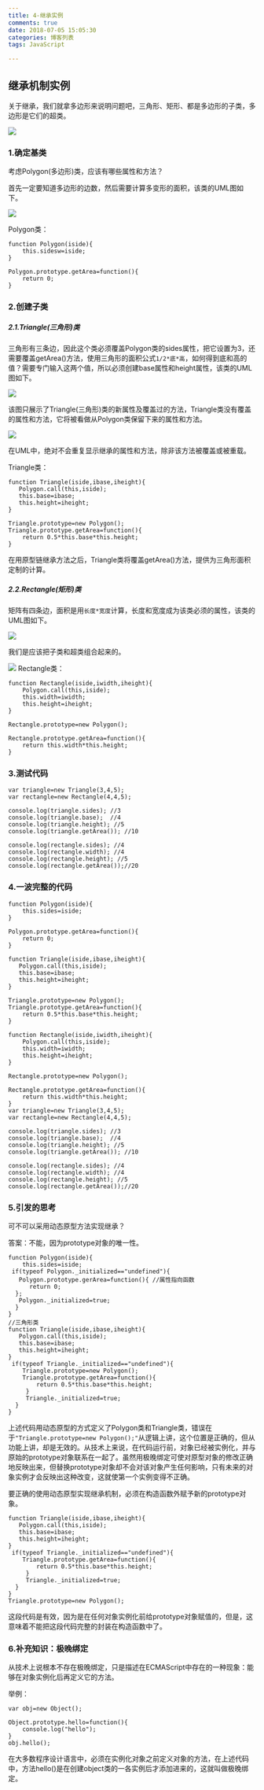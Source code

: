 ```yaml
---
title: 4-继承实例
comments: true
date: 2018-07-05 15:05:30
categories: 博客列表
tags: JavaScript

---
```


## 继承机制实例

关于继承，我们就拿多边形来说明问题吧，三角形、矩形、都是多边形的子类，多边形是它们的超类。

![ ](http://images.cnblogs.com/cnblogs_com/cliy-10/1255650/o_16.png)


### 1.确定基类

考虑Polygon(多边形)类，应该有哪些属性和方法？

首先一定要知道多边形的边数，然后需要计算多变形的面积，该类的UML图如下。


![ ](http://images.cnblogs.com/cnblogs_com/cliy-10/1255650/o_17.png)

Polygon类：

```
function Polygon(iside){
	this.sidesw=iside;
}

Polygon.prototype.getArea=function(){
	return 0;
}
```
### 2.创建子类

##### 2.1.Triangle(三角形)类

三角形有三条边，因此这个类必须覆盖Polygon类的sides属性，把它设置为3，还需要覆盖getArea()方法，使用三角形的面积公式`1/2*底*高`，如何得到底和高的值？需要专门输入这两个值，所以必须创建base属性和height属性，该类的UML图如下。


![ ](http://images.cnblogs.com/cnblogs_com/cliy-10/1255650/t_18.png)

该图只展示了Triangle(三角形)类的新属性及覆盖过的方法，Triangle类没有覆盖的属性和方法，它将被看做从Polygon类保留下来的属性和方法。

![ ](http://images.cnblogs.com/cnblogs_com/cliy-10/1255650/o_19.png)

在UML中，绝对不会重复显示继承的属性和方法，除非该方法被覆盖或被重载。

Triangle类：

```
function Triangle(iside,ibase,iheight){
   Polygon.call(this,iside);
   this.base=ibase;
   this.height=iheight;
}

Triangle.prototype=new Polygon();
Triangle.prototype.getArea=function(){
	return 0.5*this.base*this.height;
}
```

在用原型链继承方法之后，Triangle类将覆盖getArea()方法，提供为三角形面积定制的计算。

##### 2.2.Rectangle(矩形)类

矩阵有四条边，面积是用`长度*宽度`计算，长度和宽度成为该类必须的属性，该类的UML图如下。

![ ](http://images.cnblogs.com/cnblogs_com/cliy-10/1255650/o_20.png)

我们是应该把子类和超类组合起来的。

![ ](http://images.cnblogs.com/cnblogs_com/cliy-10/1255650/o_21.png)
Rectangle类：

```
function Rectangle(iside,iwidth,iheight){
	Polygon.call(this,iside);
	this.width=iwidth;
	this.height=iheight;
}

Rectangle.prototype=new Polygon();

Rectangle.prototype.getArea=function(){
	return this.width*this.height;
}
```


### 3.测试代码

```
var triangle=new Triangle(3,4,5);
var rectangle=new Rectangle(4,4,5);

console.log(triangle.sides); //3
console.log(triangle.base);  //4
console.log(triangle.height); //5
console.log(triangle.getArea()); //10

console.log(rectangle.sides); //4
console.log(rectangle.width); //4
console.log(rectangle.height); //5
console.log(rectangle.getArea());//20
```
### 4.一波完整的代码

```
function Polygon(iside){
	this.sides=iside;
}

Polygon.prototype.getArea=function(){
	return 0;
}

function Triangle(iside,ibase,iheight){
   Polygon.call(this,iside);
   this.base=ibase;
   this.height=iheight;
}

Triangle.prototype=new Polygon();
Triangle.prototype.getArea=function(){
	return 0.5*this.base*this.height;
}

function Rectangle(iside,iwidth,iheight){
	Polygon.call(this,iside);
	this.width=iwidth;
	this.height=iheight;
}

Rectangle.prototype=new Polygon();

Rectangle.prototype.getArea=function(){
	return this.width*this.height;
}
var triangle=new Triangle(3,4,5);
var rectangle=new Rectangle(4,4,5);

console.log(triangle.sides); //3
console.log(triangle.base);  //4
console.log(triangle.height); //5
console.log(triangle.getArea()); //10

console.log(rectangle.sides); //4
console.log(rectangle.width); //4
console.log(rectangle.height); //5
console.log(rectangle.getArea());//20

```

### 5.引发的思考

可不可以采用动态原型方法实现继承？

答案：不能，因为prototype对象的唯一性。

```
function Polygon(iside){
	this.sides=iside;
 if(typeof Polygon._initialized=="undefined"){
   Polygon.prototype.gerArea=function(){ //属性指向函数
      return 0;
  };
   Polygon._initialized=true;
  }
}
//三角形类
function Triangle(iside,ibase,iheight){
   Polygon.call(this,iside);
   this.base=ibase;
   this.height=iheight;
}
 if(typeof Triangle._initialized=="undefined"){
 	Triangle.prototype=new Polygon();
    Triangle.prototype.getArea=function(){
	    return 0.5*this.base*this.height;
     }
     Triangle._initialized=true;
  }
}
```

上述代码用动态原型的方式定义了Polygon类和Triangle类，错误在于`"Triangle.prototype=new Polygon();"`从逻辑上讲，这个位置是正确的，但从功能上讲，却是无效的。从技术上来说，在代码运行前，对象已经被实例化，并与原始的prototype对象联系在一起了。虽然用极晚绑定可使对原型对象的修改正确地反映出来，但替换prototype对象却不会对该对象产生任何影响，只有未来的对象实例才会反映出这种改变，这就使第一个实例变得不正确。

要正确的使用动态原型实现继承机制，必须在构造函数外赋予新的prototype对象。

```
function Triangle(iside,ibase,iheight){
   Polygon.call(this,iside);
   this.base=ibase;
   this.height=iheight;
}
 if(typeof Triangle._initialized=="undefined"){
    Triangle.prototype.getArea=function(){
	    return 0.5*this.base*this.height;
     }
     Triangle._initialized=true;
  }
}
Triangle.prototype=new Polygon();
```

这段代码是有效，因为是在任何对象实例化前给prototype对象赋值的，但是，这意味着不能把这段代码完整的封装在构造函数中了。

### 6.补充知识：极晚绑定

从技术上说根本不存在极晚绑定，只是描述在ECMAScript中存在的一种现象：能够在对象实例化后再定义它的方法。

举例：

```
var obj=new Object();

Object.prototype.hello=function(){
	console.log("hello");
}
obj.hello();
```
在大多数程序设计语言中，必须在实例化对象之前定义对象的方法，在上述代码中，方法hello()是在创建object类的一各实例后才添加进来的，这就叫做极晚绑定。